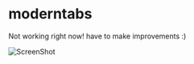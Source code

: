 # moderntabs
Not working right now! have to make improvements :)

![ScreenShot](https://raw.github.com/kiok46/moderntabs/master/tabs.png)
